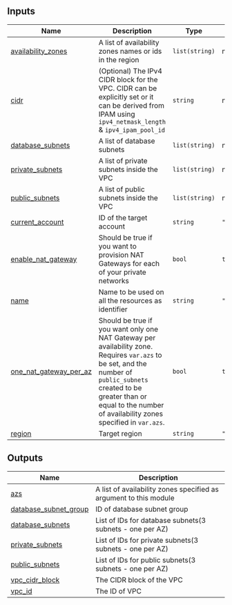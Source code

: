 <!-- BEGINNING OF PRE-COMMIT-TERRAFORM DOCS HOOK -->
## Inputs

| Name | Description | Type | Default | Required |
|------|-------------|------|---------|:--------:|
| <a name="input_availability_zones"></a> [availability\_zones](#input\_availability\_zones) | A list of availability zones names or ids in the region | `list(string)` | n/a | yes |
| <a name="input_cidr"></a> [cidr](#input\_cidr) | (Optional) The IPv4 CIDR block for the VPC. CIDR can be explicitly set or it can be derived from IPAM using `ipv4_netmask_length` & `ipv4_ipam_pool_id` | `string` | n/a | yes |
| <a name="input_database_subnets"></a> [database\_subnets](#input\_database\_subnets) | A list of database subnets | `list(string)` | n/a | yes |
| <a name="input_private_subnets"></a> [private\_subnets](#input\_private\_subnets) | A list of private subnets inside the VPC | `list(string)` | n/a | yes |
| <a name="input_public_subnets"></a> [public\_subnets](#input\_public\_subnets) | A list of public subnets inside the VPC | `list(string)` | n/a | yes |
| <a name="input_current_account"></a> [current\_account](#input\_current\_account) | ID of the target account | `string` | `"365703723957"` | no |
| <a name="input_enable_nat_gateway"></a> [enable\_nat\_gateway](#input\_enable\_nat\_gateway) | Should be true if you want to provision NAT Gateways for each of your private networks | `bool` | `true` | no |
| <a name="input_name"></a> [name](#input\_name) | Name to be used on all the resources as identifier | `string` | `"kutt-vpc"` | no |
| <a name="input_one_nat_gateway_per_az"></a> [one\_nat\_gateway\_per\_az](#input\_one\_nat\_gateway\_per\_az) | Should be true if you want only one NAT Gateway per availability zone. Requires `var.azs` to be set, and the number of `public_subnets` created to be greater than or equal to the number of availability zones specified in `var.azs`. | `bool` | `true` | no |
| <a name="input_region"></a> [region](#input\_region) | Target region | `string` | `"eu-central-1"` | no |

## Outputs

| Name | Description |
|------|-------------|
| <a name="output_azs"></a> [azs](#output\_azs) | A list of availability zones specified as argument to this module |
| <a name="output_database_subnet_group"></a> [database\_subnet\_group](#output\_database\_subnet\_group) | ID of database subnet group |
| <a name="output_database_subnets"></a> [database\_subnets](#output\_database\_subnets) | List of IDs for database subnets(3 subnets - one per AZ) |
| <a name="output_private_subnets"></a> [private\_subnets](#output\_private\_subnets) | List of IDs for private subnets(3 subnets - one per AZ) |
| <a name="output_public_subnets"></a> [public\_subnets](#output\_public\_subnets) | List of IDs for public subnets(3 subnets - one per AZ) |
| <a name="output_vpc_cidr_block"></a> [vpc\_cidr\_block](#output\_vpc\_cidr\_block) | The CIDR block of the VPC |
| <a name="output_vpc_id"></a> [vpc\_id](#output\_vpc\_id) | The ID of VPC |
<!-- END OF PRE-COMMIT-TERRAFORM DOCS HOOK -->
